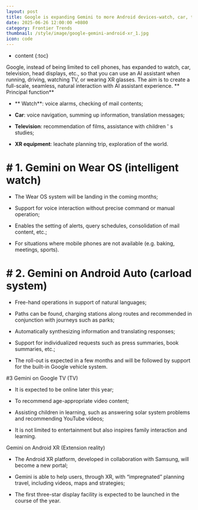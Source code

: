 ```yaml
---
layout: post
title: Google is expanding Gemini to more Android devices-watch, car, television and XR head shows
date: 2025-06-26 12:00:00 +0800
category: Frontier Trends
thumbnail: /style/image/google-gemini-android-xr_1.jpg
icon: code
---
```

* content
{:toc}

Google, instead of being limited to cell phones, has expanded to watch, car, television, head displays, etc., so that you can use an AI assistant when running, driving, watching TV, or wearing XR glasses. The aim is to create a full-scale, seamless, natural interaction with AI assistant experience. ** Principal function**

- ** Watch**: voice alarms, checking of mail contents;

- **Car**: voice navigation, summing up information, translation messages;

- **Television**: recommendation of films, assistance with children ' s studies;

- **XR equipment**: leachate planning trip, exploration of the world.

# # 1. Gemini on Wear OS (intelligent watch)

- The Wear OS system will be landing in the coming months;

- Support for voice interaction without precise command or manual operation;

- Enables the setting of alerts, query schedules, consolidation of mail content, etc.;

- For situations where mobile phones are not available (e.g. baking, meetings, sports).

# # 2. Gemini on Android Auto (carload system)

- Free-hand operations in support of natural languages;

- Paths can be found, charging stations along routes and recommended in conjunction with journeys such as parks;

- Automatically synthesizing information and translating responses;

- Support for individualized requests such as press summaries, book summaries, etc.;

- The roll-out is expected in a few months and will be followed by support for the built-in Google vehicle system.

#3 Gemini on Google TV (TV)

- It is expected to be online later this year;

- To recommend age-appropriate video content;

- Assisting children in learning, such as answering solar system problems and recommending YouTube videos;

- It is not limited to entertainment but also inspires family interaction and learning.

Gemini on Android XR (Extension reality)

- The Android XR platform, developed in collaboration with Samsung, will become a new portal;

- Gemini is able to help users, through XR, with “impregnated” planning travel, including videos, maps and strategies;

- The first three-star display facility is expected to be launched in the course of the year.

